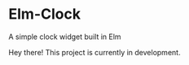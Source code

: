 # Elm-Clock
A simple clock widget built in Elm

Hey there! This project is currently in development.

